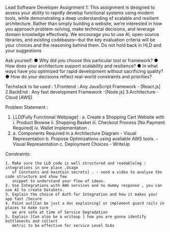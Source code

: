 Lead Software Developer
Assignment 1:
This assignment is designed to assess your ability to rapidly develop functional systems using
modern tools, while demonstrating a deep understanding of scalable and resilient architecture.
Rather than simply building a website, we’re interested in how you approach problem-solving,
make technical decisions, and leverage domain knowledge effectively.
We encourage you to use AI, open-source libraries, and existing codebases—but the key
evaluation criteria will be your choices and the reasoning behind them.
Do not hold back in HLD and your suggestions


Ask yourself:
● Why did you choose this particular tool or framework?
● How does your architecture support scalability and resilience?
● In what ways have you optimized for rapid development without sacrificing quality?
● How do your decisions reflect real-world constraints and priorities?

Techstack to be used :
1.Frontend : Any JavaScript Framework - [React.js]
2.BackEnd : Any fast development Framework -[Node.js]
3.Architecture - Cloud [AWS]

Problem Statement :

1. LLD[Fully Functional Webpage] :
    a. Create a Shopping Cart Website with
        i. Product Browse
        ii. Shopping Basket
        iii. Checkout Process [No Payment Required]
        iv. Wallet Implementation .
2.
    a. Components Required in a Architecture Diagram - Visual Representation
    b. Propose Optimizations using available AWS tools. - Visual Representation
    c. Deployment Choices - WriteUp

Constraints:

    1. Make sure the LLD code is well structured and readable[eg : integrations in one place ,Usage
       of Constants and maintain secrets] . - send a video to analyse the code structure and show few
       snippet to understand your flow of ideas.
    2. Use Integrations with AWS services and no dummy response , you can use AI to create DataSets.
    3. Explain the choice of Auth for Integration and how it makes your app fast /Secure
    4. Point out[Can be just a doc explaining] or implement guard rails in places to make sure
       we are safe at time of Service Degradation
    5. Explain [Can also be a writeup ] how you are gonna identify bottlenecks and collect
       metric to be effective for service Level SLAs
